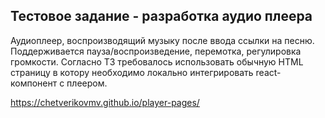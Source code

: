 ## Тестовое задание - разработка аудио плеера

Аудиоплеер, воспроизводящий музыку после ввода ссылки на песню. Поддерживается пауза/воспроизведение, перемотка, регулировка громкости. 
Согласно ТЗ требовалось использовать обычную HTML страницу в котору необходимо локально интегрировать react-компонент с плеером.

https://chetverikovmv.github.io/player-pages/



